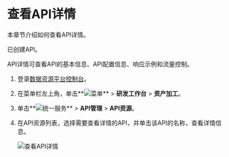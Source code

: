 # 查看API详情

本章节介绍如何查看API详情。

已创建API。

API详情可查看API的基本信息、API配置信息、响应示例和流量控制。

1.  登录[数据资源平台控制台](https://dataq.console.aliyun.com)。

2.  在菜单栏左上角，单击**![菜单](https://static-aliyun-doc.oss-accelerate.aliyuncs.com/assets/img/zh-CN/6504337061/p188771.png)** \> **研发工作台** \> **资产加工**。

3.  单击**![统一服务](https://static-aliyun-doc.oss-accelerate.aliyuncs.com/assets/img/zh-CN/0702579161/p268584.png)** \> **API管理** \> **API资源**。

4.  在API资源列表，选择需要查看详情的API，并单击该API的名称，查看详情信息。

    ![查看API详情](https://static-aliyun-doc.oss-accelerate.aliyuncs.com/assets/img/zh-CN/0430640261/p271685.png)



